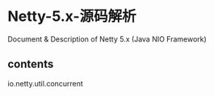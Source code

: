 Netty-5.x-源码解析
==============

Document &amp; Description of Netty 5.x (Java NIO Framework)

contents
--------
io.netty.util.concurrent
